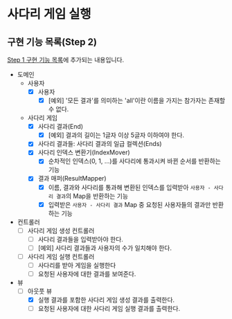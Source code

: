 # 사다리 게임 실행
## 구현 기능 목록(Step 2)
[Step 1 구현 기능 목록](./STEP1.md)에 추가되는 내용입니다.

- 도메인
  - 사용자
    - [X] 사용자
      - [X] [예외] '모든 결과'를 의미하는 'all'이란 이름을 가지는 참가자는 존재할 수 없다.
  - 사다리 게임
    - [X] 사다리 결과(End)
      - [X] [예외] 결과의 길이는 1글자 이상 5글자 이하여야 한다.
    - [X] 사다리 결과들: 사다리 결과의 일급 컬렉션(Ends)
    - [X] 사다리 인덱스 변환기(IndexMover)
      - [X] 순차적인 인덱스(0, 1, ...)를 사다리에 통과시켜 바뀐 순서를 반환하는 기능
    - [X] 결과 매퍼(ResultMapper)
      - [X] 이름, 결과와 사다리를 통과해 변환된 인덱스를 입력받아 `사용자 - 사다리 결과`의 Map을 반환하는 기능
      - [X] 입력받은 `사용자 - 사다리 결과` Map 중 요청된 사용자들의 결과만 반환하는 기능 

- 컨트롤러
  - [ ] 사다리 게임 생성 컨트롤러
    - [ ] 사다리 결과들을 입력받아야 한다.
    - [ ] [예외] 사다리 결과들과 사용자의 수가 일치해야 한다.
  - [ ] 사다리 게임 실행 컨트롤러
    - [ ] 사다리를 받아 게임을 실행한다
    - [ ] 요청된 사용자에 대한 결과를 보여준다.

- 뷰
  - [ ] 아웃풋 뷰
    - [X] 실행 결과를 포함한 사다리 게임 생성 결과를 출력한다.
    - [ ] 요청된 사용자에 대한 사다리 게임 실행 결과를 출력한다.
